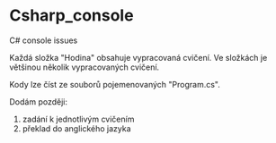 # Csharp_console
C# console issues

Každá složka "Hodina" obsahuje vypracovaná cvičení. Ve složkách je většinou několik vypracovaných cvičení. 

Kody lze číst ze souborů pojemenovaných "Program.cs".

Dodám později:
1) zadání k jednotlivým cvičením
2) překlad do anglického jazyka
